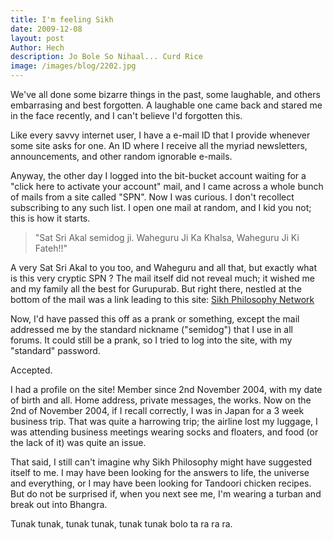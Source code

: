 ```yaml
---
title: I'm feeling Sikh
date: 2009-12-08
layout: post
Author: Hech
description: Jo Bole So Nihaal... Curd Rice
image: /images/blog/2202.jpg
---
```


We've all done some bizarre things in the past, some laughable, and others embarrasing and best forgotten. A laughable one came back and stared me in the face recently, and I can't believe I'd forgotten this.


Like every savvy internet user, I have a e-mail ID that I provide whenever some site asks for one. An ID where I receive all the myriad newsletters, announcements, and other random ignorable e-mails.


Anyway, the other day I logged into the bit-bucket account waiting for a &quot;click here to activate your account&quot; mail, and I came across a whole bunch of mails from a site called &quot;SPN&quot;. Now I was curious. I don't recollect subscribing to any such list. I open one mail at random, and I kid you not; this is how it starts.


<blockquote>&quot;Sat Sri Akal semidog ji. Waheguru Ji Ka Khalsa, Waheguru Ji Ki Fateh!!&quot;</blockquote>
A very Sat Sri Akal to you too, and Waheguru and all that, but exactly what is this very cryptic SPN ? The mail itself did not reveal much; it wished me and my family all the best for Gurupurab. But right there, nestled at the bottom of the mail was a link leading to this site: <a href="http://www.sikhphilosophy.net/">Sikh Philosophy Network</a>


Now, I'd have passed this off as a prank or something, except the mail addressed me by the standard nickname (&quot;semidog&quot;) that I use in all forums. It could still be a prank, so I tried to log into the site, with my &quot;standard&quot; password.


Accepted.


I had a profile on the site! Member since 2nd November 2004, with my date of birth and all. Home address, private messages, the works. Now on the 2nd of November 2004, if I recall correctly, I was in Japan for a 3 week business trip. That was quite a harrowing trip; the airline lost my luggage, I was attending business meetings wearing socks and floaters, and food (or the lack of it) was quite an issue.


That said, I still can't imagine why Sikh Philosophy might have suggested itself to me. I may have been looking for the answers to life, the universe and everything, or I may have been looking for Tandoori chicken recipes. But do not be surprised if, when you next see me, I'm wearing a turban and break out into Bhangra.


Tunak tunak, tunak tunak, tunak tunak bolo ta ra ra ra.



